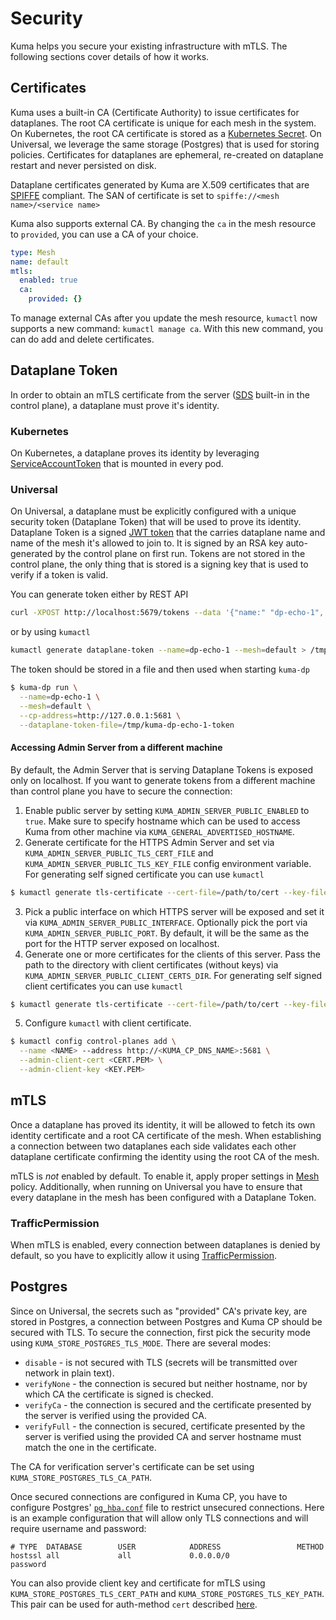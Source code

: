 # Security

Kuma helps you secure your existing infrastructure with mTLS. The following sections cover details of how it works.

## Certificates

Kuma uses a built-in CA (Certificate Authority) to issue certificates for dataplanes. The root CA certificate is unique for each mesh
in the system. On Kubernetes, the root CA certificate is stored as a [Kubernetes Secret](https://kubernetes.io/docs/concepts/configuration/secret/).
On Universal, we leverage the same storage (Postgres) that is used for storing policies.
Certificates for dataplanes are ephemeral, re-created on dataplane restart and never persisted on disk.

Dataplane certificates generated by Kuma are X.509 certificates that are [SPIFFE](https://github.com/spiffe/spiffe/blob/master/standards/X509-SVID.md) compliant. The SAN of certificate is set to `spiffe://<mesh name>/<service name>`

Kuma also supports external CA. By changing the `ca` in the mesh resource to `provided`, you can use a CA of your choice.
```yaml
type: Mesh
name: default
mtls:
  enabled: true
  ca:
    provided: {}
```
To manage external CAs after you update the mesh resource, `kumactl` now supports a new command: `kumactl manage ca`. With this new command, you can do add and delete certificates.

## Dataplane Token

In order to obtain an mTLS certificate from the server ([SDS](https://www.envoyproxy.io/docs/envoy/latest/configuration/security/secret) built-in in the control plane), a dataplane must prove it's identity.

### Kubernetes
On Kubernetes, a dataplane proves its identity by leveraging [ServiceAccountToken](https://kubernetes.io/docs/reference/access-authn-authz/service-accounts-admin/#service-account-automation) that is mounted in every pod.

### Universal

On Universal, a dataplane must be explicitly configured with a unique security token (Dataplane Token) that will be used to prove its identity.
Dataplane Token is a signed [JWT token](https://jwt.io) that the carries dataplane name and name of the mesh it's allowed to join to.
It is signed by an RSA key auto-generated by the control plane on first run. Tokens are not stored in the control plane,
the only thing that is stored is a signing key that is used to verify if a token is valid. 

You can generate token either by REST API
```bash
curl -XPOST http://localhost:5679/tokens --data '{"name:" "dp-echo-1", "mesh": "default"}'
```

or by using `kumactl`
```bash
kumactl generate dataplane-token --name=dp-echo-1 --mesh=default > /tmp/kuma-dp-echo1-token
``` 

The token should be stored in a file and then used when starting `kuma-dp`
```bash
$ kuma-dp run \
  --name=dp-echo-1 \
  --mesh=default \
  --cp-address=http://127.0.0.1:5681 \
  --dataplane-token-file=/tmp/kuma-dp-echo-1-token
```

#### Accessing Admin Server from a different machine

By default, the Admin Server that is serving Dataplane Tokens is exposed only on localhost. If you want to generate tokens from a different machine than control plane you have to secure the connection:
1) Enable public server by setting `KUMA_ADMIN_SERVER_PUBLIC_ENABLED` to `true`. Make sure to specify hostname which can be used to access Kuma from other machine via `KUMA_GENERAL_ADVERTISED_HOSTNAME`.
2) Generate certificate for the HTTPS Admin Server and set via `KUMA_ADMIN_SERVER_PUBLIC_TLS_CERT_FILE` and `KUMA_ADMIN_SERVER_PUBLIC_TLS_KEY_FILE` config environment variable.
   For generating self signed certificate you can use `kumactl`
```bash
$ kumactl generate tls-certificate --cert-file=/path/to/cert --key-file=/path/to/key --type=server --cp-hostname=<name from KUMA_GENERAL_ADVERTISED_HOSTNAME>
```
3) Pick a public interface on which HTTPS server will be exposed and set it via `KUMA_ADMIN_SERVER_PUBLIC_INTERFACE`.
   Optionally pick the port via `KUMA_ADMIN_SERVER_PUBLIC_PORT`. By default, it will be the same as the port for the HTTP server exposed on localhost.
4) Generate one or more certificates for the clients of this server. Pass the path to the directory with client certificates (without keys) via `KUMA_ADMIN_SERVER_PUBLIC_CLIENT_CERTS_DIR`.
   For generating self signed client certificates you can use `kumactl`
```bash
$ kumactl generate tls-certificate --cert-file=/path/to/cert --key-file=/path/to/key --type=client
```
5) Configure `kumactl` with client certificate.
```bash
$ kumactl config control-planes add \
  --name <NAME> --address http://<KUMA_CP_DNS_NAME>:5681 \
  --admin-client-cert <CERT.PEM> \
  --admin-client-key <KEY.PEM>
```

## mTLS

Once a dataplane has proved its identity, it will be allowed to fetch its own identity certificate and a root CA certificate of the mesh.
When establishing a connection between two dataplanes each side validates each other dataplane certificate confirming the identity using the root CA of the mesh.

mTLS is _not_ enabled by default. To enable it, apply proper settings in [Mesh](../../policies/mesh) policy.
Additionally, when running on Universal you have to ensure that every dataplane in the mesh has been configured with a Dataplane Token.

### TrafficPermission
When mTLS is enabled, every connection between dataplanes is denied by default, so you have to explicitly allow it using [TrafficPermission](../../policies/traffic-permissions).

## Postgres

Since on Universal, the secrets such as "provided" CA's private key, are stored in Postgres, a connection between Postgres and Kuma CP should be secured with TLS.
To secure the connection, first pick the security mode using `KUMA_STORE_POSTGRES_TLS_MODE`. There are several modes:
* `disable` - is not secured with TLS (secrets will be transmitted over network in plain text).
* `verifyNone` - the connection is secured but neither hostname, nor by which CA the certificate is signed is checked.
* `verifyCa` - the connection is secured and the certificate presented by the server is verified using the provided CA.
* `verifyFull` - the connection is secured, certificate presented by the server is verified using the provided CA and server hostname must match the one in the certificate.

The CA for verification server's certificate can be set using `KUMA_STORE_POSTGRES_TLS_CA_PATH`.

Once secured connections are configured in Kuma CP, you have to configure Postgres' [`pg_hba.conf`](https://www.postgresql.org/docs/9.1/auth-pg-hba-conf.html) file to restrict unsecured connections.
Here is an example configuration that will allow only TLS connections and will require username and password:
```
# TYPE  DATABASE        USER            ADDRESS                 METHOD
hostssl all             all             0.0.0.0/0               password
```
 
You can also provide client key and certificate for mTLS using `KUMA_STORE_POSTGRES_TLS_CERT_PATH` and `KUMA_STORE_POSTGRES_TLS_KEY_PATH`.
This pair can be used for auth-method `cert` described [here](https://www.postgresql.org/docs/9.1/auth-pg-hba-conf.html).